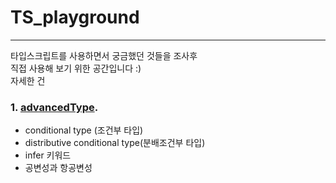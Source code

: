 # TS_playground
* * *
타입스크립트를 사용하면서 궁금했던 것들을 조사후    
직접 사용해 보기 위한 공간입니다 :)   
자세한 건 
    
### 1. [advancedType](https://github.com/chap95/TS_playground/blob/master/advancedType/advancedType.ts).     
- conditional type (조건부 타입)    
- distributive conditional type(분배조건부 타입)    
- infer 키워드    
- 공변성과 항공변성
